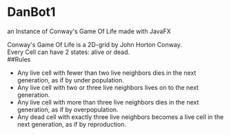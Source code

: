 # DanBot1
an Instance of Conway's Game Of Life made with JavaFX

Conway's Game Of Life is a 2D-grid by John Horton Conway.  
Every Cell can have 2 states: alive or dead.  
##Rules
* Any live cell with fewer than two live neighbors dies in the next generation, as if by under population.
* Any live cell with two or three live neighbors lives on to the next generation.
* Any live cell with more than three live neighbors dies in the next generation, as if by overpopulation.
* Any dead cell with exactly three live neighbors becomes a live cell in the next generation, as if by reproduction.